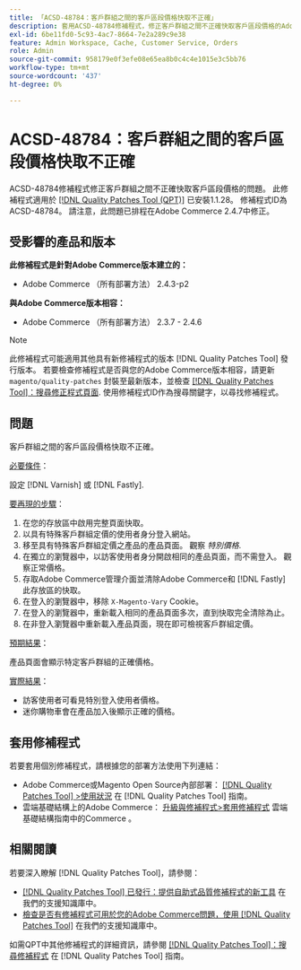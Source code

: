 ```yaml
---
title: 「ACSD-48784：客戶群組之間的客戶區段價格快取不正確」
description: 套用ACSD-48784修補程式，修正客戶群組之間不正確快取客戶區段價格的Adobe Commerce問題。
exl-id: 6be11fd0-5c93-4ac7-8664-7e2a289c9e38
feature: Admin Workspace, Cache, Customer Service, Orders
role: Admin
source-git-commit: 958179e0f3efe08e65ea8b0c4c4e1015e3c5bb76
workflow-type: tm+mt
source-wordcount: '437'
ht-degree: 0%

---
```


# ACSD-48784：客戶群組之間的客戶區段價格快取不正確

ACSD-48784修補程式修正客戶群組之間不正確快取客戶區段價格的問題。 此修補程式適用於 [[!DNL Quality Patches Tool (QPT)]](/help/announcements/adobe-commerce-announcements/magento-quality-patches-released-new-tool-to-self-serve-quality-patches.md) 已安裝1.1.28。 修補程式ID為ACSD-48784。 請注意，此問題已排程在Adobe Commerce 2.4.7中修正。

## 受影響的產品和版本

**此修補程式是針對Adobe Commerce版本建立的：**

* Adobe Commerce （所有部署方法） 2.4.3-p2

**與Adobe Commerce版本相容：**

* Adobe Commerce （所有部署方法） 2.3.7 - 2.4.6

>[!NOTE]
>
>此修補程式可能適用其他具有新修補程式的版本 [!DNL Quality Patches Tool] 發行版本。 若要檢查修補程式是否與您的Adobe Commerce版本相容，請更新 `magento/quality-patches` 封裝至最新版本，並檢查 [[!DNL Quality Patches Tool]：搜尋修正程式頁面](https://experienceleague.adobe.com/tools/commerce-quality-patches/index.html). 使用修補程式ID作為搜尋關鍵字，以尋找修補程式。

## 問題

客戶群組之間的客戶區段價格快取不正確。

<u>必要條件</u>：

設定 [!DNL Varnish] 或 [!DNL Fastly].

<u>要再現的步驟</u>：

1. 在您的存放區中啟用完整頁面快取。
1. 以具有特殊客戶群組定價的使用者身分登入網站。
1. 移至具有特殊客戶群組定價之產品的產品頁面。 觀察 *特別價格*.
1. 在獨立的瀏覽器中，以訪客使用者身分開啟相同的產品頁面，而不需登入。 觀察正常價格。
1. 存取Adobe Commerce管理介面並清除Adobe Commerce和 [!DNL Fastly] 此存放區的快取。
1. 在登入的瀏覽器中，移除 `X-Magento-Vary` Cookie。
1. 在登入的瀏覽器中，重新載入相同的產品頁面多次，直到快取完全清除為止。
1. 在非登入瀏覽器中重新載入產品頁面，現在即可檢視客戶群組定價。

<u>預期結果</u>：

產品頁面會顯示特定客戶群組的正確價格。

<u>實際結果</u>：

* 訪客使用者可看見特別登入使用者價格。
* 迷你購物車會在產品加入後顯示正確的價格。

## 套用修補程式

若要套用個別修補程式，請根據您的部署方法使用下列連結：

* Adobe Commerce或Magento Open Source內部部署： [[!DNL Quality Patches Tool] >使用狀況](https://experienceleague.adobe.com/docs/commerce-operations/tools/quality-patches-tool/usage.html) 在 [!DNL Quality Patches Tool] 指南。
* 雲端基礎結構上的Adobe Commerce： [升級與修補程式>套用修補程式](https://experienceleague.adobe.com/docs/commerce-cloud-service/user-guide/develop/upgrade/apply-patches.html) 雲端基礎結構指南中的Commerce 。

## 相關閱讀

若要深入瞭解 [!DNL Quality Patches Tool]，請參閱：

* [[!DNL Quality Patches Tool] 已發行：提供自助式品質修補程式的新工具](/help/announcements/adobe-commerce-announcements/magento-quality-patches-released-new-tool-to-self-serve-quality-patches.md) 在我們的支援知識庫中。
* [檢查是否有修補程式可用於您的Adobe Commerce問題，使用 [!DNL Quality Patches Tool]](/help/support-tools/patches-available-in-qpt-tool/check-patch-for-magento-issue-with-magento-quality-patches.md) 在我們的支援知識庫中。

如需QPT中其他修補程式的詳細資訊，請參閱 [[!DNL Quality Patches Tool]：搜尋修補程式](https://experienceleague.adobe.com/tools/commerce-quality-patches/index.html) 在 [!DNL Quality Patches Tool] 指南。
